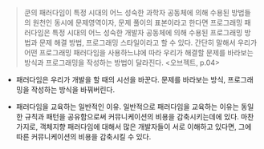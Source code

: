 > 쿤의 패러다임이 특정 시대의 어느 성숙한 과학자 공동체에 의해 수용된 방법들의 원천인 동시에 문제영역이자, 문제 풀이의 표본이라고 한다면 프로그래밍 패러다임은 특정 시대의 어느 성숙한 개발자 공동체에 의해 수용된 프로그래밍 방법과 문제 해결 방법, 프로그래밍 스타일이라고 할 수 있다. 
> 간단히 말해서 우리가 어떤 프로그래밍 패러다임을 사용하느냐에 따라 우리가 해결할 문제를 바라보는 방식과 프로그래밍을 작성하는 방법이 달라진다. <오브젝트, p.04>
- 패러다임은 우리가 개발을 할 때의 시선을 바꾼다. 문제를 바라보는 방식, 프로그래밍을 작성하는 방식을 바꿔버린다. 


- 패러다임을 교육하는 일반적인 이유. 일반적으로 패러다임을 교육하는 이유는 동일한 규칙과 패턴을 공유함으로써 커뮤니케이션의 비용을 감축시키는데에 있다. 마찬가지로, 객체지향 패러다임에 대해서 많은 개발자들이 서로 이해하고 있다면, 그에 따른 커뮤니케이션의 비용을 감축시킬 수 있다. 
